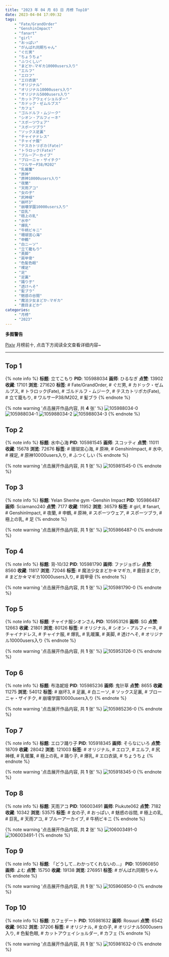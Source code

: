 ```yaml
---
title: "2023 年 04 月 03 日 月榜 Top10"
date: 2023-04-04 17:09:32
tags:
    - "Fate/GrandOrder"
    - "GenshinImpact"
    - "fanart"
    - "girl"
    - "おっぱい"
    - "がんばれ同期ちゃん"
    - "ぐだ男"
    - "ちょうちょ"
    - "ふつくしい"
    - "まどか☆マギカ10000users入り"
    - "エルフ"
    - "エロフ"
    - "エロ衣装"
    - "オリジナル"
    - "オリジナル10000users入り"
    - "オリジナル5000users入り"
    - "カットアウェイショルダー"
    - "カドック・ゼムルプス"
    - "カフェ"
    - "ゴルドルフ・ムジーク"
    - "シオン・アルフィーネ"
    - "スポーツウェア"
    - "スポーツブラ"
    - "ソックス足裏"
    - "チャイナドレス"
    - "チャイナ服"
    - "テスカトリポカ(Fate)"
    - "トラロック(Fate)"
    - "ブルーアーカイブ"
    - "ブローニャ・ザイチク"
    - "ワルサーP38/M202"
    - "乳暖簾"
    - "原神"
    - "原神10000users入り"
    - "夜蘭"
    - "天雨アコ"
    - "女の子"
    - "尻神様"
    - "崩坏3"
    - "崩壊学園10000users入り"
    - "巨乳"
    - "極上の乳"
    - "水中"
    - "爆乳"
    - "牛柄ビキニ"
    - "珊瑚宮心海"
    - "申鶴"
    - "白ニーソ"
    - "立て籠もり"
    - "美脚"
    - "肩甲骨"
    - "色髪色眼"
    - "裸足"
    - "足"
    - "足裏"
    - "踊り子"
    - "透けへそ"
    - "髪ブラ"
    - "魅惑の谷間"
    - "魔法少女まどか☆マギカ"
    - "鹿目まどか"
categories:
    - "月榜"
    - "2023"
---
```


<i class="fa fa-triangle-exclamation"></i>**多图警告**<i class="fa fa-triangle-exclamation"></i>

[Pixiv](https://www.pixiv.net/) 月榜前十, 点击下方阅读全文查看详细内容~

<!-- more -->

---

## Top 1

{% note info %}
**标题**: 立てこもり
**PID**: 105988034 **画师**: ひるなぎ
**点赞**: 13902 **收藏**: 17101 **浏览**: 271620
**标签**: # Fate/GrandOrder, # ぐだ男, # カドック・ゼムルプス, # トラロック(Fate), # ゴルドルフ・ムジーク, # テスカトリポカ(Fate), # 立て籠もり, # ワルサーP38/M202, # 髪ブラ
{% endnote %}

{% note warning '点击展开作品内容, 共 **4** 张' %}
![105988034-0](https://i.pixiv.re/img-original/img/2023/03/07/06/00/05/105988034_p0.jpg)
![105988034-1](https://i.pixiv.re/img-original/img/2023/03/07/06/00/05/105988034_p1.jpg)
![105988034-2](https://i.pixiv.re/img-original/img/2023/03/07/06/00/05/105988034_p2.jpg)
![105988034-3](https://i.pixiv.re/img-original/img/2023/03/07/06/00/05/105988034_p3.jpg)
{% endnote %}

## Top 2

{% note info %}
**标题**: 水中心海
**PID**: 105981545 **画师**: スコッティ
**点赞**: 11011 **收藏**: 15678 **浏览**: 72676
**标签**: # 珊瑚宮心海, # 原神, # GenshinImpact, # 水中, # 裸足, # 原神10000users入り, # ふつくしい
{% endnote %}

{% note warning '点击展开作品内容, 共 **1** 张' %}
![105981545-0](https://i.pixiv.re/img-original/img/2023/03/07/00/00/39/105981545_p0.png)
{% endnote %}

## Top 3

{% note info %}
**标题**: Yelan Shenhe gym -Genshin Impact
**PID**: 105986487 **画师**: Sciamano240
**点赞**: 7177 **收藏**: 11952 **浏览**: 36579
**标签**: # girl, # fanart, # GenshinImpact, # 夜蘭, # 申鶴, # 原神, # スポーツウェア, # スポーツブラ, # 極上の乳, # 足
{% endnote %}

{% note warning '点击展开作品内容, 共 **1** 张' %}
![105986487-0](https://i.pixiv.re/img-original/img/2023/03/07/03/23/11/105986487_p0.png)
{% endnote %}

## Top 4

{% note info %}
**标题**: 背‐10/32
**PID**: 105981790 **画师**: ファジョボレ
**点赞**: 8560 **收藏**: 11817 **浏览**: 72046
**标签**: # 魔法少女まどか☆マギカ, # 鹿目まどか, # まどか☆マギカ10000users入り, # 肩甲骨
{% endnote %}

{% note warning '点击展开作品内容, 共 **1** 张' %}
![105981790-0](https://i.pixiv.re/img-original/img/2023/03/07/00/02/49/105981790_p0.jpg)
{% endnote %}

## Top 5

{% note info %}
**标题**: チャイナ服シオンさん
**PID**: 105953126 **画师**: SG
**点赞**: 12663 **收藏**: 21801 **浏览**: 80126
**标签**: # オリジナル, # シオン・アルフィーネ, # チャイナドレス, # チャイナ服, # 爆乳, # 乳暖簾, # 美脚, # 透けへそ, # オリジナル10000users入り
{% endnote %}

{% note warning '点击展开作品内容, 共 **1** 张' %}
![105953126-0](https://i.pixiv.re/img-original/img/2023/03/06/14/43/26/105953126_p0.png)
{% endnote %}

## Top 6

{% note info %}
**标题**: 布洛妮娅
**PID**: 105985236 **画师**: 鬼针草
**点赞**: 8655 **收藏**: 11275 **浏览**: 54012
**标签**: # 崩坏3, # 足裏, # 白ニーソ, # ソックス足裏, # ブローニャ・ザイチク, # 崩壊学園10000users入り
{% endnote %}

{% note warning '点击展开作品内容, 共 **1** 张' %}
![105985236-0](https://i.pixiv.re/img-original/img/2023/03/07/02/04/05/105985236_p0.jpg)
{% endnote %}

## Top 7

{% note info %}
**标题**: エロフ踊り子
**PID**: 105918345 **画师**: そらなにいろ
**点赞**: 18709 **收藏**: 28042 **浏览**: 121003
**标签**: # オリジナル, # エロフ, # エルフ, # 尻神様, # 乳暖簾, # 極上の乳, # 踊り子, # 爆乳, # エロ衣装, # ちょうちょ
{% endnote %}

{% note warning '点击展开作品内容, 共 **1** 张' %}
![105918345-0](https://i.pixiv.re/img-original/img/2023/03/05/00/00/59/105918345_p0.png)
{% endnote %}

## Top 8

{% note info %}
**标题**: 天雨アコ
**PID**: 106003491 **画师**: Piukute062
**点赞**: 7182 **收藏**: 10342 **浏览**: 53575
**标签**: # 女の子, # おっぱい, # 魅惑の谷間, # 極上の乳, # 巨乳, # 天雨アコ, # ブルーアーカイブ, # 牛柄ビキニ
{% endnote %}

{% note warning '点击展开作品内容, 共 **2** 张' %}
![106003491-0](https://i.pixiv.re/img-original/img/2023/03/07/21/00/13/106003491_p0.jpg)
![106003491-1](https://i.pixiv.re/img-original/img/2023/03/07/21/00/13/106003491_p1.jpg)
{% endnote %}

## Top 9

{% note info %}
**标题**: 「どうして…わかってくれないの…」
**PID**: 105960850 **画师**: よむ
**点赞**: 15750 **收藏**: 19138 **浏览**: 276951
**标签**: # がんばれ同期ちゃん
{% endnote %}

{% note warning '点击展开作品内容, 共 **1** 张' %}
![105960850-0](https://i.pixiv.re/img-original/img/2023/03/06/08/02/18/105960850_p0.png)
{% endnote %}

## Top 10

{% note info %}
**标题**: カフェデート
**PID**: 105981632 **画师**: Rosuuri
**点赞**: 6542 **收藏**: 9632 **浏览**: 37206
**标签**: # オリジナル, # 女の子, # オリジナル5000users入り, # 色髪色眼, # カットアウェイショルダー, # カフェ
{% endnote %}

{% note warning '点击展开作品内容, 共 **1** 张' %}
![105981632-0](https://i.pixiv.re/img-original/img/2023/03/07/00/01/11/105981632_p0.png)
{% endnote %}
